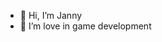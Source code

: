 - 👋 Hi, I’m Janny
- 👀 I’m love in game development

<!---
paritod/paritod is a ✨ special ✨ repository because its `README.md` (this file) appears on your GitHub profile.
You can click the Preview link to take a look at your changes.
--->
